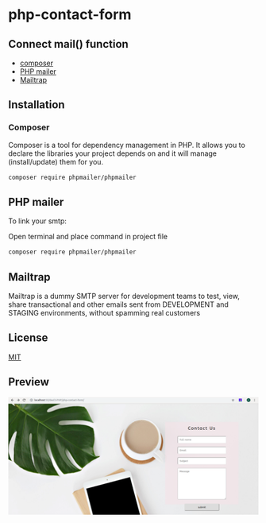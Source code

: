 # php-contact-form

## Connect mail() function 
- [composer](https://getcomposer.org)
- [PHP mailer](https://github.com/PHPMailer/PHPMailer)
- [Mailtrap](https://mailtrap.io/) 

## Installation
### Composer
Composer is a tool for dependency management in PHP. 
It allows you to declare the libraries your project depends on and it will manage (install/update) them for you.

```bash
composer require phpmailer/phpmailer
```

## PHP mailer 
To link your smtp: 

Open terminal and place command in project file 
```bash
composer require phpmailer/phpmailer
```
## Mailtrap 
Mailtrap is a dummy SMTP server for development teams to test, view, 
share transactional and other emails sent from DEVELOPMENT and STAGING environments, 
without spamming real customers

## License
[MIT](https://choosealicense.com/licenses/mit/)

## Preview

![conctac form preview](./img/contactform.png)

